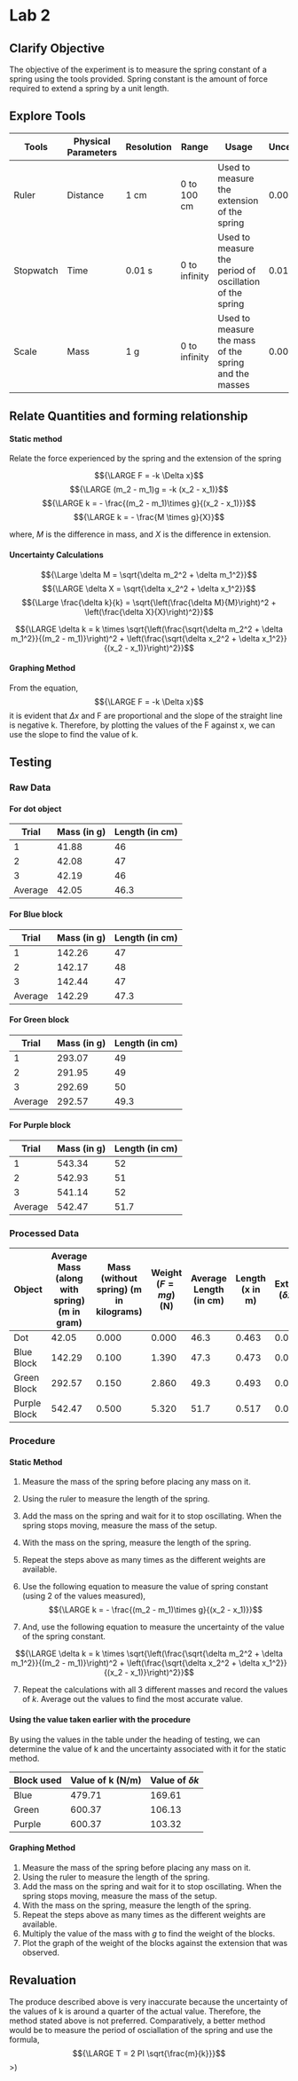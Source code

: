 # Lab 2

## Clarify Objective

The objective of the experiment is to measure the spring constant of a spring using the tools provided. Spring constant is the amount of force required to extend a spring by a unit length.

## Explore Tools

| Tools     | Physical Parameters | Resolution | Range         | Usage                                                   | Uncertainty |
| --------- | ------------------- | ---------- | ------------- | ------------------------------------------------------- | ----------- |
| Ruler     | Distance            | 1 cm       | 0 to 100 cm   | Used to measure the extension of the spring             | 0.005 m      |
| Stopwatch | Time                | 0.01 s     | 0 to infinity | Used to measure the period of oscillation of the spring | 0.01 s      |
| Scale     | Mass                | 1 g        | 0 to infinity | Used to measure the mass of the spring and the masses   | 0.00001 kg      |

## Relate Quantities and forming relationship

#### Static method

Relate the force experienced by the spring and the extension of the spring

$${\LARGE F = -k \Delta x}$$
$${\LARGE (m_2 - m_1)g = -k (x_2 - x_1)}$$
$${\LARGE k = - \frac{(m_2 - m_1)\times g}{(x_2 - x_1)}}$$
$${\LARGE k = - \frac{M \times g}{X}}$$

where, *M* is the difference in mass, and
*X* is the difference in extension.

#### Uncertainty Calculations

$${\Large \delta M = \sqrt{\delta m_2^2 + \delta m_1^2}}$$
$${\LARGE \delta X = \sqrt{\delta x_2^2 + \delta x_1^2}}$$
$${\Large \frac{\delta k}{k} = \sqrt{\left(\frac{\delta M}{M}\right)^2 + \left(\frac{\delta X}{X}\right)^2}}$$


$${\LARGE \delta k =  k \times \sqrt{\left(\frac{\sqrt{\delta m_2^2 + \delta m_1^2}}{(m_2 - m_1)}\right)^2 + \left(\frac{\sqrt{\delta x_2^2 + \delta x_1^2}}{(x_2 - x_1)}\right)^2}}$$



#### Graphing Method

From the equation,
$${\LARGE F = -k \Delta x}$$
it is evident that ${\Delta x}$ and F are proportional and the slope of the straight line is negative k. Therefore, by plotting the values of the F against x, we can use the slope to find the value of k.


## Testing

### Raw Data

#### For dot object

| Trial   | Mass (in g) | Length (in cm) |
| ------- | ----------- | -------------- |
| 1       | 41.88       | 46             |
| 2       | 42.08       | 47             |
| 3       | 42.19       | 46             |
| Average | 42.05       | 46.3           |

#### For Blue block

| Trial   | Mass (in g) | Length (in cm) |
| ------- | ----------- | -------------- |
| 1       | 142.26      | 47             |
| 2       | 142.17      | 48             |
| 3       | 142.44      | 47             |
| Average | 142.29      | 47.3           |


#### For Green block

| Trial   | Mass (in g) | Length (in cm) |
| ------- | ----------- | -------------- |
| 1       | 293.07      | 49             |
| 2       | 291.95      | 49             |
| 3       | 292.69      | 50             |
| Average | 292.57      | 49.3           |

#### For Purple block

| Trial   | Mass (in g) | Length (in cm) |
| ------- | ----------- | -------------- |
| 1       | 543.34      | 52             |
| 2       | 542.93      | 51             |
| 3       | 541.14      | 52             |
| Average | 542.47      | 51.7           |


### Processed Data

| Object       | Average Mass (along with spring) (m in gram) | Mass (without spring) (m in kilograms) | Weight (${F = mg}$) (N) | Average Length (in cm) | Length  (x in m) | Extension (${\delta x}$) (m) |
| ------------ | -------------------------------------------- | ----------------------------------------- | ----------------------- | ---------------------- | ---------------- | ---------------------------- |
| Dot          | 42.05                                        | 0.000                                     | 0.000                   | 46.3                   | 0.463            | 0.000                        |
| Blue Block   | 142.29                                       | 0.100                                     | 1.390                   | 47.3                   | 0.473            | 0.010                        |
| Green Block  | 292.57                                       | 0.150                                     | 2.860                   | 49.3                   | 0.493            | 0.030                        |
| Purple Block | 542.47                                       | 0.500                                     | 5.320                   | 51.7                   | 0.517            | 0.054                        |

### Procedure

#### Static Method

1. Measure the mass of the spring before placing any mass on it.
2. Using the ruler to measure the length of the spring.
3. Add the mass on the spring and wait for it to stop oscillating. When the spring stops moving, measure the mass of the setup.
4. With the mass on the spring, measure the length of the spring.
5. Repeat the steps above as many times as the different weights are available.
6. Use the following equation to measure the value of spring constant (using 2 of the values measured),
$${\LARGE k = - \frac{(m_2 - m_1)\times g}{(x_2 - x_1)}}$$

6. And, use the following equation to measure the uncertainty of the value of the spring constant.

$${\LARGE \delta k =  k \times \sqrt{\left(\frac{\sqrt{\delta m_2^2 + \delta m_1^2}}{(m_2 - m_1)}\right)^2 + \left(\frac{\sqrt{\delta x_2^2 + \delta x_1^2}}{(x_2 - x_1)}\right)^2}}$$

7. Repeat the calculations with all 3 different masses and record the values of *k*. Average out the values to find the most accurate value.

#### Using the value taken earlier with the procedure

By using the values in the table under the heading of testing, we can determine the value of k and the uncertainty associated with it for the static method.

| Block used | Value of k (N/m) | Value of ${\delta k}$ |
| ---------- | ---------------- | --------------------- |
| Blue       | 479.71           | 169.61                |
| Green      | 600.37           | 106.13                |
| Purple     | 600.37           | 103.32                |


#### Graphing Method

1. Measure the mass of the spring before placing any mass on it.
2. Using the ruler to measure the length of the spring.
3. Add the mass on the spring and wait for it to stop oscillating. When the spring stops moving, measure the mass of the setup.
4. With the mass on the spring, measure the length of the spring.
5. Repeat the steps above as many times as the different weights are available.
6. Multiply the value of the mass with *g* to find the weight of the blocks.
7. Plot the graph of the weight of the blocks against the extension that was observed.





## Revaluation

The produce described above is very inaccurate because the uncertainty of the values of k is around a quarter of the actual value. Therefore, the method stated above is not preferred. Comparatively, a better method would be to measure the period of osciallation of the spring and use the formula,
$${\LARGE T = 2 PI \sqrt{\frac{m}{k}}}$$>)